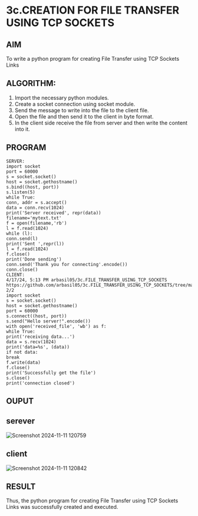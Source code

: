 # 3c.CREATION FOR FILE TRANSFER USING TCP SOCKETS
## AIM
To write a python program for creating File Transfer using TCP Sockets Links
## ALGORITHM:
1. Import the necessary python modules.
2. Create a socket connection using socket module.
3. Send the message to write into the file to the client file.
4. Open the file and then send it to the client in byte format.
5. In the client side receive the file from server and then write the content into it.
## PROGRAM
~~~
SERVER: 
import socket                                                                           
port = 60000 
s = socket.socket() 
host = socket.gethostname() 
s.bind((host, port)) 
s.listen(5) 
while True: 
conn, addr = s.accept() 
data = conn.recv(1024) 
print('Server received', repr(data)) 
filename='mytext.txt' 
f = open(filename,'rb') 
l = f.read(1024) 
while (l): 
conn.send(l) 
print('Sent ',repr(l)) 
l = f.read(1024) 
f.close() 
print('Done sending') 
conn.send('Thank you for connecting'.encode()) 
conn.close() 
CLIENT: 
4/17/24, 5:13 PM arbasil05/3c.FILE_TRANSFER_USING_TCP_SOCKETS 
https://github.com/arbasil05/3c.FILE_TRANSFER_USING_TCP_SOCKETS/tree/main 2/2 
import socket                                                                              
s = socket.socket() 
host = socket.gethostname() 
port = 60000 
s.connect((host, port)) 
s.send("Hello server!".encode()) 
with open('received_file', 'wb') as f: 
while True: 
print('receiving data...') 
data = s.recv(1024) 
print('data=%s', (data)) 
if not data: 
break 
f.write(data) 
f.close() 
print('Successfully get the file') 
s.close() 
print('connection closed')
~~~
## OUPUT
## serever
![Screenshot 2024-11-11 120759](https://github.com/user-attachments/assets/37605b54-c766-4a99-b5dc-6e9b622dbb84)
## client 
![Screenshot 2024-11-11 120842](https://github.com/user-attachments/assets/a9c13a4a-c56f-46ae-8f08-d2d45b30f7e0)

## RESULT
Thus, the python program for creating File Transfer using TCP Sockets Links was 
successfully created and executed.
